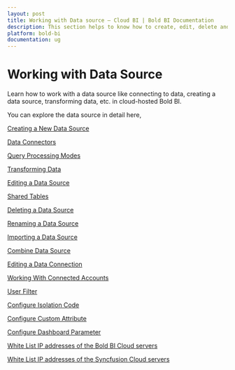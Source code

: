 ```yaml
---
layout: post
title: Working with Data source – Cloud BI | Bold BI Documentation
description: This section helps to know how to create, edit, delete and rename a data source.Also know about available data source in the Bold BI Cloud.
platform: bold-bi
documentation: ug
---
```


# Working with Data Source

Learn how to work with a data source like connecting to data, creating a data source, transforming data, etc. in cloud-hosted Bold BI.

You can explore the data source in detail here,

[Creating a New Data Source](/cloud-bi/working-with-data-source/creating-a-new-data-source/)

[Data Connectors](/cloud-bi/working-with-data-source/data-connectors/)

[Query Processing Modes](/cloud-bi/working-with-data-source/classification-of-data-sources-queried-directly-and-in-memory/)

[Transforming Data](/cloud-bi/working-with-data-source/transforming-data/)

[Editing a Data Source](/cloud-bi/working-with-data-source/editing-a-data-source/)

[Shared Tables](/cloud-bi/working-with-data-source/shared-table/)

[Deleting a Data Source](/cloud-bi/working-with-data-source/deleting-a-data-source/)

[Renaming a Data Source](/cloud-bi/working-with-data-source/renaming-a-data-source/)

[Importing a Data Source](/cloud-bi/working-with-data-source/using-an-existing-data-source/)

[Combine Data Source](/cloud-bi/working-with-data-source/combine-data-sources/)

[Editing a Data Connection](/cloud-bi/working-with-data-source/editing-a-data-connection/)

[Working With Connected Accounts](/cloud-bi/working-with-data-source/working-with-connected-accounts/)

[User Filter](/cloud-bi/working-with-data-source/user-filter/)

[Configure Isolation Code](/cloud-bi/working-with-data-source/configuring-isolation-code/)

[Configure Custom Attribute](/cloud-bi/working-with-data-source/configuring-custom-attribute/)

[Configure Dashboard Parameter](/cloud-bi/working-with-data-source/configuring-dashboard-parameters/)

[White List IP addresses of the Bold BI Cloud servers](/cloud-bi/working-with-data-source/white-list-ip-address-bold-bi-cloud/)

[White List IP addresses of the Syncfusion Cloud servers](/cloud-bi/working-with-data-source/white-list-ip-address-syncfusion-cloud/)